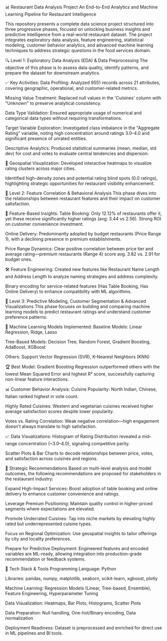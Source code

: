 📊 Restaurant Data Analysis Project
An End-to-End Analytics and Machine Learning Pipeline for Restaurant Intelligence

This repository presents a complete data science project structured into three progressive phases, focused on unlocking business insights and predictive intelligence from a real-world restaurant dataset. The project integrates exploratory data analysis, feature engineering, statistical modeling, customer behavior analytics, and advanced machine learning techniques to address strategic questions in the food services domain.

🔍 Level 1: Exploratory Data Analysis (EDA) & Data Preprocessing
The objective of this phase is to assess data quality, identify patterns, and prepare the dataset for downstream analytics.

✅ Key Activities:
Data Profiling: Analyzed 9551 records across 21 attributes, covering geographic, operational, and customer-related metrics.

Missing Value Treatment: Replaced null values in the 'Cuisines' column with "Unknown" to preserve analytical consistency.

Data Type Validation: Ensured appropriate usage of numerical and categorical data types without requiring transformations.

Target Variable Exploration: Investigated class imbalance in the "Aggregate Rating" variable, noting high concentration around ratings 3.0–4.0 and significant presence of unrated entities.

Descriptive Analytics: Produced statistical summaries (mean, median, std dev) for cost and votes to evaluate central tendencies and dispersion.

📍 Geospatial Visualization:
Developed interactive heatmaps to visualize rating clusters across major cities.

Identified high-density zones and potential rating blind spots (0.0 ratings), highlighting strategic opportunities for restaurant visibility enhancement.


🧩 Level 2: Feature Correlation & Behavioral Analysis
This phase dives into the relationships between restaurant features and their impact on customer satisfaction.

🧠 Feature-Based Insights:
Table Booking: Only 12.12% of restaurants offer it, yet these receive significantly higher ratings (avg: 3.44 vs 2.56). Strong ROI on customer convenience investment.

Online Delivery: Predominantly adopted by budget restaurants (Price Range 1), with a declining presence in premium establishments.

Price Range Dynamics: Clear positive correlation between price tier and average rating—premium restaurants (Range 4) score avg. 3.82 vs. 2.91 for budget ones.

🛠 Feature Engineering:
Created new features like Restaurant Name Length and Address Length to analyze naming strategies and address complexity.

Binary encoding for service-related features (Has Table Booking, Has Online Delivery) to enhance compatibility with ML algorithms.


🤖 Level 3: Predictive Modeling, Customer Segmentation & Advanced Visualizations
This phase focuses on building and comparing machine learning models to predict restaurant ratings and understand customer preference patterns.

🔬 Machine Learning Models Implemented:
Baseline Models: Linear Regression, Ridge, Lasso

Tree-Based Models: Decision Tree, Random Forest, Gradient Boosting, AdaBoost, XGBoost

Others: Support Vector Regression (SVR), K-Nearest Neighbors (KNN)

🏆 Best Model:
Gradient Boosting Regression outperformed others with the lowest Mean Squared Error and highest R² score, successfully capturing non-linear feature interactions.

📊 Customer Behavior Analysis:
Cuisine Popularity: North Indian, Chinese, Italian ranked highest in vote count.

Highly Rated Cuisines: Western and vegetarian cuisines received higher average satisfaction scores despite lower popularity.

Votes vs. Rating Correlation: Weak negative correlation—high engagement doesn't always translate to high satisfaction.

📈 Data Visualizations:
Histogram of Rating Distribution revealed a mid-range concentration (~3.0–4.0), signaling competitive parity.

Scatter Plots & Bar Charts to decode relationships between price, votes, and satisfaction across cuisines and regions.



🎯 Strategic Recommendations
Based on multi-level analysis and model outcomes, the following recommendations are proposed for stakeholders in the restaurant industry:

Expand High-Impact Services: Boost adoption of table booking and online delivery to enhance customer convenience and ratings.

Leverage Premium Positioning: Maintain quality control in higher-priced segments where expectations are elevated.

Promote Underrated Cuisines: Tap into niche markets by elevating highly rated but underrepresented cuisine types.

Focus on Regional Optimization: Use geospatial insights to tailor offerings by city and locality preferences.

Prepare for Predictive Deployment: Engineered features and encoded variables are ML-ready, allowing integration into production-grade recommendation or feedback systems.



🧰 Tech Stack & Tools
Programming Language: Python

Libraries: pandas, numpy, matplotlib, seaborn, scikit-learn, xgboost, plotly

Machine Learning: Regression Models (Linear, Tree-based, Ensemble), Feature Engineering, Hyperparameter Tuning

Data Visualization: Heatmaps, Bar Plots, Histograms, Scatter Plots

Data Preparation: Null handling, One-hot/Binary encoding, Data normalization

Deployment Readiness: Dataset is preprocessed and enriched for direct use in ML pipelines and BI tools.
